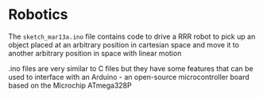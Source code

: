# Robotics

The `sketch_mar13a.ino` file contains code to drive a RRR robot to pick up an object placed at an arbitrary position in cartesian space and move it to another arbitrary position in space with linear motion 

.ino files are very similar to C files but they have some features that can be used to interface with an Arduino - an open-source microcontroller board based on the Microchip ATmega328P 
